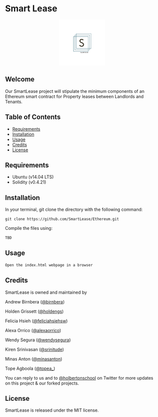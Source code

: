 # Smart Lease

<p align="center"><img src="SMARTLease.png" width="150px" /></p>

## Welcome
Our SmartLease project will stipulate the minimum components of an Ethereum smart contract for Property leases between Landlords and Tenants.

## Table of Contents
* [Requirements](#requirements)
* [Installation](#installation)
* [Usage](#usage)
* [Credits](#credits)
* [License](#license)

## Requirements
* Ubuntu (v14.04 LTS)
* Solidity (v0.4.21)

## Installation
In your terminal, git clone the directory with the following command:
```
git clone https://github.com/SmartLease/Ethereum.git
```

Compile the files using:

```sh
TBD
```

## Usage
```sh
Open the index.html webpage in a browser
```

## Credits
SmartLease is owned and maintained by

Andrew Birnbera ([@birnbera](https://twitter.com/birnbera))

Holden Grissett ([@holdengs](https://twitter.com/holdengs))

Felicia Hsieh ([@feliciahsiehsw](https://twitter.com/feliciahsiehsw))

Alexa Orrico ([@alexaorrico](https://twitter.com/alexaorrico))

Wendy Segura ([@wendysegura](https://twitter.com/wendysegura))

Kiren Srinivasan ([@srinitude](https://twitter.com/srinitude))

Minas Anton ([@minasanton](https://twitter.com/minasanton))

Tope Agboola ([@topea_](https://twitter.com/topea_))

You can reply to us and to [@holbertonschool](https://twitter.com/holbertonschool) on Twitter for more updates on this project & our forked projects.

## License
SmartLease is released under the MIT license.
